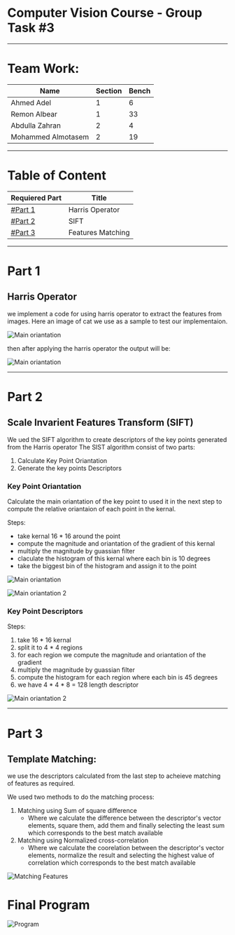 # Computer Vision Course - Group Task #3

---

# Team Work:

| Name | Section | Bench |
| ----------- | ----------- | ----------- |
| Ahmed Adel | 1 | 6 |
| Remon Albear | 1 | 33 |
| Abdulla Zahran | 2 | 4 |
| Mohammed Almotasem | 2 | 19 |

---

# Table of Content

| Requiered Part | Title |
| ----------- | ----------- |
| [#Part 1](#part-1) | Harris Operator|
| [#Part 2](#part-2) | SIFT |
| [#Part 3](#part-3) | Features Matching |


---

# Part 1
## Harris Operator
we implement a code for using harris operator to extract the features from images.
Here an image of cat we use as a sample to test our implementaion. 

![Main oriantation](screenshots/cat_rotate.jpeg)

then after applying the harris operator the output will be:

![Main oriantation](screenshots/catHarris.png)


---


# Part 2 

## Scale Invarient Features Transform (SIFT)
We ued the SIFT algorithm to create descriptors of the key points generated from the Harris operator
The SIST algorithm consist of two parts:
1. Calculate Key Point Oriantation
2. Generate the key points Descriptors
### Key Point Oriantation
Calculate the main oriantation of the key point to used it in the next step to compute the relative oriantaion of each point in the kernal.

Steps:
* take kernal 16 * 16 around the point 
* compute the magnitude and oriantation of the gradient of this kernal 
* multiply the magnitude by guassian filter 
* claculate the histogram of this kernal where each bin is 10 degrees 
* take the biggest bin of the histogram and assign it to the point

![Main oriantation](screenshots/oraintation.jpg)

![Main oriantation 2](screenshots/oraintation2.jpg)

### Key Point Descriptors
Steps:
1. take 16 * 16 kernal 
1. split it to 4 * 4 regions
1. for each region we compute the magnitude and oriantation of the gradient 
1. multiply the magnitude by guassian filter
1. compute the histogram for each region where each bin is 45 degrees 
1. we have 4 * 4 * 8 = 128 length descriptor  

![Main oriantation 2](screenshots/descriptors.png)


---

# Part 3

## Template Matching:

we use the descriptors calculated from the last step to acheieve matching of features as required.

We used two methods to do the matching process:
1. Matching using Sum of square difference
   * Where we calculate the difference between the descriptor's vector elements, square them, add them and finally selecting the least sum which corresponds to the best match available
2. Matching using Normalized cross-correlation
   * Where we calculate the coorelation between the descriptor's vector elements, normalize the result and selecting the highest value of correlation which corresponds to the best match available

![Matching Features](screenshots/lena.PNG)



# Final Program


![Program](screenshots/final.png)
